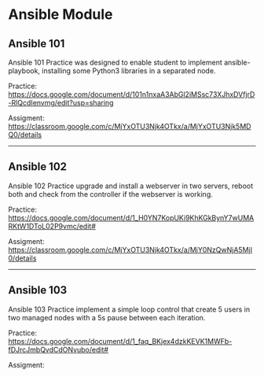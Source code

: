 # Ansible Module

## Ansible 101

Ansible 101 Practice was designed to enable student to implement ansible-playbook, installing some Python3 libraries in a separated node.

Practice:
https://docs.google.com/document/d/101n1nxaA3AbGl2iMSsc73XJhxDVfjrD-RlQcdIenvmg/edit?usp=sharing

Assigment:
https://classroom.google.com/c/MjYxOTU3Njk4OTkx/a/MjYxOTU3Njk5MDQ0/details

---

## Ansible 102

Ansible 102 Practice upgrade and install a webserver in two servers, reboot both and check from the controller if the webserver is working.

Practice:
https://docs.google.com/document/d/1_H0YN7KopUKi9KhKGkBynY7wUMARKtW1DToL02P9vmc/edit#

Assigment:
https://classroom.google.com/c/MjYxOTU3Njk4OTkx/a/MjY0NzQwNjA5MjI0/details

---

## Ansible 103

Ansible 103 Practice implement a simple loop control that create 5 users in two managed nodes with a 5s pause between each iteration.

Practice:
https://docs.google.com/document/d/1_faq_BKjex4dzkKEVK1MWFb-fDJrcJmbQvdCdONvubo/edit#

Assigment:
